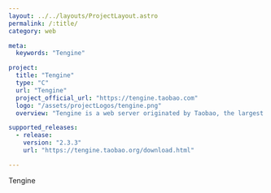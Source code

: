 ```yaml
---
layout: ../../layouts/ProjectLayout.astro
permalink: /:title/
category: web

meta:
  keywords: "Tengine"

project:
  title: "Tengine"
  type: "C"
  url: "Tengine"
  project_official_url: "https://tengine.taobao.com"
  logo: "/assets/projectLogos/tengine.png"
  overview: "Tengine is a web server originated by Taobao, the largest e-commerce website in Asia. It is based on the Nginx HTTP server and has many advanced features."

supported_releases:
  - release:
    version: "2.3.3"
    url: "https://tengine.taobao.org/download.html"

---
```


<p>Tengine</p>
